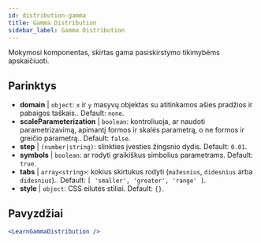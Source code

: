 ```yaml
---
id: distribution-gamma
title: Gamma Distribution
sidebar_label: Gamma Distribution
---
```


Mokymosi komponentas, skirtas gama pasiskirstymo tikimybėms apskaičiuoti.

## Parinktys

* __domain__ | `object`: `x` ir `y` masyvų objektas su atitinkamos ašies pradžios ir pabaigos taškais.. Default: `none`.
* __scaleParameterization__ | `boolean`: kontroliuoja, ar naudoti parametrizavimą, apimantį formos ir skalės parametrą, o ne formos ir greičio parametrą.. Default: `false`.
* __step__ | `(number|string)`: slinkties įvesties žingsnio dydis. Default: `0.01`.
* __symbols__ | `boolean`: ar rodyti graikiškus simbolius parametrams. Default: `true`.
* __tabs__ | `array<string>`: kokius skirtukus rodyti (`mažesnius`, `didesnius` arba `didesnius`).. Default: `[
  'smaller',
  'greater',
  'range'
]`.
* __style__ | `object`: CSS eilutės stiliai. Default: `{}`.


## Pavyzdžiai

```jsx live
<LearnGammaDistribution />
```


